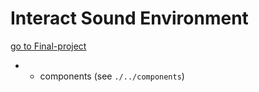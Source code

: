 Interact Sound Environment
===========

[go to Final-project](https://gitlab.cm.htw-berlin.de/studentenprojekte/mp-interactive-sound-environment/tree/master/code/Final_project/server-game-logic)


* + components (see `./../components`)
